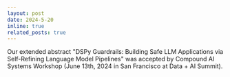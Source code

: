 ```yaml
---
layout: post
date: 2024-5-20
inline: true
related_posts: true
---
```



 Our extended abstract "DSPy Guardrails: Building Safe LLM Applications via Self-Refining Language Model Pipelines" was accepted by Compound AI Systems Workshop (June 13th, 2024 in San Francisco at Data + AI Summit). 

